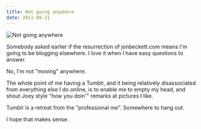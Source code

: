 ```yaml
---
title: Not going anywhere
date: 2011-08-21
---
```


![Not going anywhere](https://source.unsplash.com/di8ognBauG0/1600x900)

Somebody asked earlier if the resurrection of jonbeckett.com means I'm going to be blogging elsewhere. I love it when I have easy questions to answer.

No, I'm not "moving" anywhere.

The whole point of me having a Tumblr, and it being relatively disassociated from everything else I do online, is to enable me to empty my head, and shout Joey style "how you doin'" remarks at pictures I like.

Tumblr is a retreat from the "professional me". Somewhere to hang out.

I hope that makes sense.